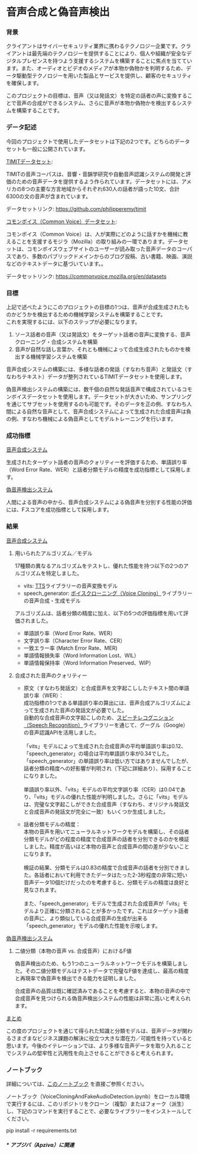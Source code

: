 # 音声合成と偽音声検出

### <b>背景</b>

クライアントはサイバーセキュリティ業界に携わるテクノロジー企業です。クライアントは最先端のテクノロジーを提供することにより、個人や組織が安全なデジタルプレゼンスを持つよう支援するシステムを構築することに焦点を当てています。また、オーディオとビデオのメディアが本物か偽物かを判明するため、データ駆動型テクノロジーを用いた製品とサービスを提供し、顧客のセキュリティを確保します。

このプロジェクトの目標は、音声（又は発話文）を特定の話者の声に変換することで音声の合成ができるシステム、さらに音声が本物か偽物かを検出するシステムを構築することです。

### <b>データ記述</b>

今回のプロジェクトで使用したデータセットは下記の2つです。どちらのデータセットも一般に公開されています。

<u>TIMITデータセット</u>:

TIMITの音声コーパスは、音響・音韻学研究や自動音声認識システムの開発と評価のための音声データを提供するよう作られています。データセットには、アメリカの8つの主要な方言地域からそれぞれ630人の話者が語った10文、合計6300の文の音声が含まれています。

データセットリンク: https://github.com/philipperemy/timit

<u>コモンボイス（Common Voice）データセット</u>:

コモンボイス（Common Voice）は、人が実際にどのように話すかを機械に教えることを支援するモジラ（Mozilla）の取り組みの一環であります。データセットは、コモンボイスウェブサイトのユーザーが読み取った音声データのコーパスであり、多数のパブリックドメインからのブログ投稿、古い書籍、映画、演説などのテキストデータに基づいています。。

データセットリンク: https://commonvoice.mozilla.org/en/datasets

### <b>目標</b>

上記で述べたようにこのプロジェクトの目標の1つは、音声が合成生成されたものかどうかを検出するための機械学習システムを構築することです。<br>
これを実現するには、以下のステップが必要になります。
1. ソース話者の音声（又は発話文）をターゲット話者の音声に変換する、音声クローニング・合成システムを構築
2. 音声が自然な話し言葉か、それとも機械によって合成生成されたものかを検出する機械学習システムを構築

音声合成システムの構築には、多様な話者の発話（すなわち音声）と発話文（すなわちテキスト）データが整列されているTIMITデータセットを使用します。

偽音声検出システムの構築には、数千個の自然な発話音声で構成されているコモンボイスデータセットを使用します。データセットが大きいため、サンプリングを通じてサブセットを使用するのも可能です。そのデータを正の例、すなわち人間による自然な音声として、音声合成システムによって生成された合成音声は負の例、すなわち機械による偽音声としてモデルトレーニングを行います。

### <b>成功指標</b>

<u>音声合成システム</u>

生成されたターゲット話者の音声のクォリティーを評価するため、単語誤り率（Word Error Rate、WER）と話者分類モデルの精度を成功指標として採用します。

<u>偽音声検出システム</u>

人間による音声の中から、音声合成システムによる偽音声を分別する性能の評価には、Fスコアを成功指標として採用します。

### <b>結果</b>

<u>音声合成システム</u>

1. 用いられたアルゴリズム／モデル

    17種類の異なるアルゴリズムをテストし、優れた性能を持つ以下の2つのアルゴリズムを特定しました。
    - vits: <a href='https://pypi.org/project/TTS/'>TTS</a>ライブラリーの音声変換モデル
    - speech_generator: <a href='https://pypi.org/project/Voice-Cloning/'>ボイスクローニング（Voice Cloning）</a>ライブラリーの音声合成・生成モデル

    アルゴリズムは、話者分類の精度に加え、以下の5つの評価指標を用いて評価されました。

    - 単語誤り率（Word Error Rate、WER）
    - 文字誤り率（Character Error Rate、CER）
    - 一致エラー率 (Match Error Rate、MER)
    - 単語情報損失率（Word Information Lost、WIL）
    - 単語情報保持率（Word Information Preserved、WIP）

2. 合成された音声のクォリティー

    - 原文（すなわち発話文）と合成音声を文字起こししたテキスト間の単語誤り率（WER）：<br>
    成功指標の1つである単語誤り率の算出には、音声合成アルゴリズムによって生成された音声の発話文が必要でした。<br>
    自動的な合成音声の文字起こしのため、<a href='https://pypi.org/project/SpeechRecognition/'>スピーチレコグニション（Speech Recognition）</a>ライブラリーを通じて、グーグル（Google）の音声認識APIを活用しました。<br><br>
    「vits」モデルによって生成された合成音声の平均単語誤り率は0.12、「speech_generator」の場合は平均単語誤り率が0.34でした。<br>
    「speech_generator」の単語誤り率は低い方ではありませんでしたが、話者分類の精度への好影響が判明され（下記に詳細あり）、採用することになりました。<br><br>
    単語誤り率以外、「vits」モデルの平均文字誤り率（CER）は0.04であり、「vits」モデルの優れた性能が判明しました。さらに「vits」モデルは、完璧な文字起こしができた合成音声（すなわち、オリジナル発話文と合成音声の発話文が完全に一致）もいくつか生成しました。
   
    - 話者分類モデルの精度：<br>
    本物の音声を用いてニューラルネットワークモデルを構築し、その話者分類モデルがどの程度の精度で合成音声の話者を分別できるのかを検証しました。精度が高いほど本物の音声と合成音声の間の差が少ないことになります。<br><br>
    検証の結果、分類モデルは0.83の精度で合成音声の話者を分別できました。各話者において利用できたデータはたった2-3秒程度の非常に短い音声データ10個だけだったのを考慮すると、分類モデルの精度は良好と見なされます。<br><br>
    また、「speech_generator」モデルで生成された合成音声が「vits」モデルより正確に分類されることが多かったです。これはターゲット話者の音声に、より類似している合成音声の生成が出来る「speech_generator」モデルの優れた性能を示唆します。

<u>偽音声検出システム</u>

1. 二値分類（本物の音声 vs. 合成音声）におけるF値

    偽音声検出のため、もう1つのニューラルネットワークモデルを構築しました。その二値分類モデルはテストデータで完璧なF値を達成し、最高の精度と再現率で偽音声を検出できる能力を証明しました。

    合成音声の品質は既に確認済みであることを考慮すると、本物の音声の中で合成音声を見つけられる偽音声検出システムの性能は非常に高いと考えられます。

<u>まとめ</u>

この度のプロジェクトを通じて得られた知識と分類モデルは、音声データが関わるさまざまなビジネス課題の解決に役立つ大きな潜在力／可能性を持っていると思います。今後のイテレーションでは、より多様な音声データを取り入れることでシステムの堅牢性と汎用性を向上させることができると考えられます。

### <b>ノートブック</b>

詳細については、<a href='https://github.com/henryhyunwookim/JAPANESE-VoiceCloningAndFakeAudioDetection/blob/main/VoiceCloningAndFakeAudioDetection.ipynb'>このノートブック</a> を直接ご参照ください。

ノートブック（VoiceCloningAndFakeAudioDetection.ipynb）をローカル環境で実行するには、このリポジトリをクローン（複製）またはフォーク（派生）し、下記のコマンドを実行することで、必要なライブラリーをインストールしてください。

pip install -r requirements.txt

##### <i>* アプジバ（Apziva）に関連</i>